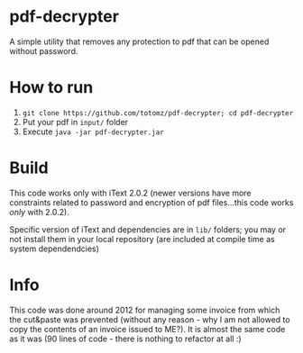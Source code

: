 # pdf-decrypter
A simple utility that removes any protection to pdf that can be opened without password.

# How to run
1. `git clone https://github.com/totomz/pdf-decrypter; cd pdf-decrypter` 
2. Put your pdf in `input/` folder
3. Execute `java -jar pdf-decrypter.jar`

# Build
This code works only with  iText 2.0.2 (newer versions have more constraints related to password and encryption of pdf files...this code works *only* with 2.0.2).

Specific version of iText and dependencies are in `lib/` folders; you may or not install them in your local repository (are included at compile time as system dependendcies)


# Info
This code was done around 2012 for managing some invoice from which the cut&paste was prevented (without any reason - why I am not allowed to copy the contents of an invoice issued to ME?). It is almost the same code as it was (90 lines of code - there is nothing to refactor at all :) 
